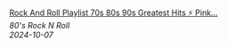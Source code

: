 <!--2024-10-07 08:04:15-->
<div class="yb">
  <a class="nodecor" href="/index.html?rok/rock_and_roll_playlist_70s_80s_90s_greatest_hits_pink_floyd_queen_nirvana_acdc_guns_n_roses">
    <img class="preview" data-videoid="wWRQ0tKlYM8" src="https://i4.ytimg.com/vi/wWRQ0tKlYM8/hqdefault.jpg" align="middle" alt="">
  </a>
  <div class="inlbl text">
    <a class="nodecor" href="/index.html?rok/rock_and_roll_playlist_70s_80s_90s_greatest_hits_pink_floyd_queen_nirvana_acdc_guns_n_roses">Rock And Roll Playlist 70s 80s 90s Greatest Hits ⚡ Pink...</a><br>
    <i class="smaller2">80's Rock N Roll</i><br>
    <i class="smaller3">2024-10-07</i>
  </div>
</div>
